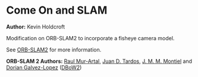 # Come On and SLAM

**Author:**  Kevin Holdcroft

Modification on ORB-SLAM2 to incorporate a fisheye camera model.

See [ORB-SLAM2](https://github.com/raulmur/ORB_SLAM2) for more information. 

**ORB-SLAM 2 Authors:** [Raul Mur-Artal](http://webdiis.unizar.es/~raulmur/), [Juan D. Tardos](http://webdiis.unizar.es/~jdtardos/), [J. M. M. Montiel](http://webdiis.unizar.es/~josemari/) and [Dorian Galvez-Lopez](http://doriangalvez.com/) ([DBoW2](https://github.com/dorian3d/DBoW2))
